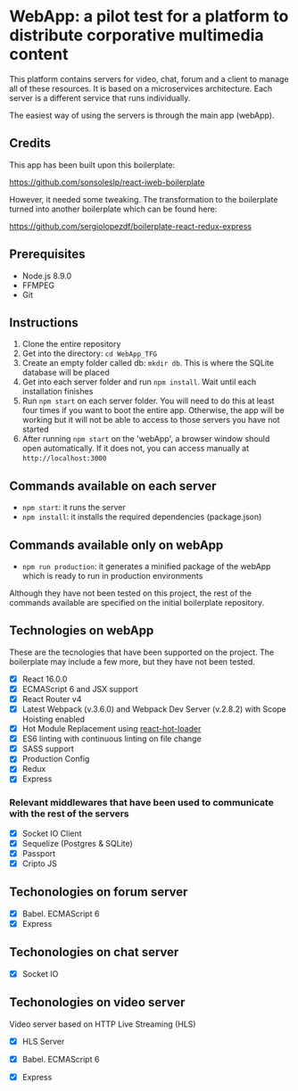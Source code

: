 # WebApp: a pilot test for a platform to distribute corporative multimedia content 

This platform contains servers for video, chat, forum and a client to manage all of these resources. It is based on a microservices architecture. Each server is a different service that runs individually. 

The easiest way of using the servers is through the main app (webApp).

## Credits

This app has been built upon this boilerplate:

https://github.com/sonsoleslp/react-iweb-boilerplate

However, it needed some tweaking. The transformation to the boilerplate turned into another boilerplate which can be found here:

https://github.com/sergiolopezdf/boilerplate-react-redux-express


## Prerequisites

  * Node.js 8.9.0
  * FFMPEG
  * Git

## Instructions
1. Clone the entire repository
2. Get into the directory: `cd WebApp_TFG`
3. Create an empty folder called db: `mkdir db`. This is where the SQLite database will be placed
3. Get into each server folder and run `npm install`. Wait until each installation finishes
4. Run `npm start` on each server folder. You will need to do this at least four times if you want to boot the entire app. Otherwise, the app will be working but it will not be able to access to those servers you have not started
5. After running `npm start` on the 'webApp', a browser window should open automatically. If it does not, you can access manually at `http://localhost:3000`

## Commands available on each server
 * `npm start`: it runs the server
 * `npm install`: it installs the required dependencies (package.json)

## Commands available only on webApp
 * `npm run production`: it generates a minified package of the webApp which is ready to run in production environments

Although they have not been tested on this project, the rest of the commands available are specified on the initial boilerplate repository. 

## Technologies on webApp

These are the tecnologies that have been supported on the project. The boilerplate may include a few more, but they have not been tested. 
- [x] React 16.0.0
- [x] ECMAScript 6 and JSX support
- [x] React Router v4
- [x] Latest Webpack (v.3.6.0) and Webpack Dev Server (v.2.8.2) with Scope Hoisting enabled
- [x] Hot Module Replacement using [react-hot-loader](https://github.com/gaearon/react-hot-loader)
- [x] ES6 linting with continuous linting on file change
- [x] SASS support
- [x] Production Config
- [x] Redux
- [x] Express

### Relevant middlewares that have been used to communicate with the rest of the servers

- [x] Socket IO Client
- [x] Sequelize (Postgres & SQLite)
- [x] Passport
- [x] Cripto JS

## Techonologies on forum server
- [x] Babel. ECMAScript 6
- [x] Express

## Techonologies on chat server
- [x] Socket IO

## Techonologies on video server

Video server based on HTTP Live Streaming (HLS)
- [x] HLS Server
- [x] Babel. ECMAScript 6
- [x] Express

